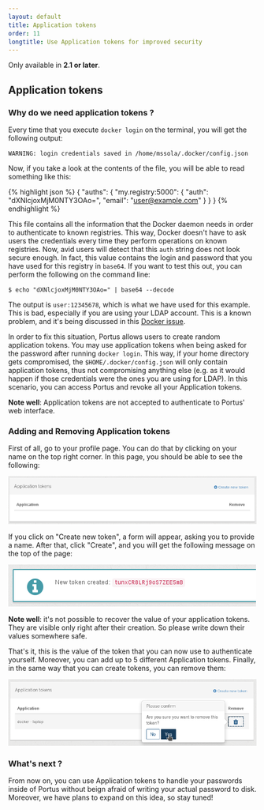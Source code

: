 ```yaml
---
layout: default
title: Application tokens
order: 11
longtitle: Use Application tokens for improved security
---
```


<div class="alert alert-info">
  Only available in <strong>2.1 or later</strong>.
</div>

## Application tokens

### Why do we need application tokens ?

Every time that you execute `docker login` on the terminal, you will get the
following output:

    WARNING: login credentials saved in /home/mssola/.docker/config.json

Now, if you take a look at the contents of the file, you will be able to read
something like this:

{% highlight json %}
{
  "auths": {
    "my.registry:5000": {
      "auth": "dXNlcjoxMjM0NTY3OAo=",
      "email": "user@example.com"
    }
  }
}
{% endhighlight %}

This file contains all the information that the Docker daemon needs in order to
authenticate to known registries. This way, Docker doesn't have to ask users
the credentials every time they perform operations on known registries. Now,
avid users will detect that this `auth` string does not look secure enough. In
fact, this value contains the login and password that you have used for this
registry in `base64`. If you want to test this out, you can perform the
following on the command line:

    $ echo "dXNlcjoxMjM0NTY3OAo=" | base64 --decode

The output is `user:12345678`, which is what we have used for this example.
This is bad, especially if you are using your LDAP account. This is a known
problem, and it's being discussed in this
[Docker issue](https://github.com/docker/docker/issues/10318).

In order to fix this situation, Portus allows users to create random
application tokens. You may use application tokens when being asked for the
password after running `docker login`. This way, if your home directory gets
compromised, the `$HOME/.docker/config.json` will only contain application
tokens, thus not compromising anything else (e.g. as it would happen if those
credentials were the ones you are using for LDAP). In this scenario, you can
access Portus and revoke all your Application tokens.

<div class="alert alert-info">
  <strong>Note well</strong>:
  Application tokens are not accepted to authenticate to Portus' web interface.
</div>

### Adding and Removing Application tokens

First of all, go to your profile page. You can do that by clicking on your name
on the top right corner. In this page, you should be able to see the following:

![Application Token container](/images/docs/application-tokens.png)

If you click on "Create new token", a form will appear, asking you to provide a
name. After that, click "Create", and you will get the following message on the
top of the page:

![Token create](/images/docs/token-created.png)

<div class="alert alert-info">
  <strong>Note well</strong>:
  it's not possible to recover the value of your application tokens. They are
  visible only right after their creation. So please write down their values
  somewhere safe.
</div>

That's it, this is the value of the token that you can now use to authenticate
yourself. Moreover, you can add up to 5 different Application tokens. Finally,
in the same way that you can create tokens, you can remove them:

![Remove token](/images/docs/remove-token.png)

### What's next ?

From now on, you can use Application tokens to handle your passwords inside of
Portus without beign afraid of writing your actual password to disk. Moreover,
we have plans to expand on this idea, so stay tuned!
